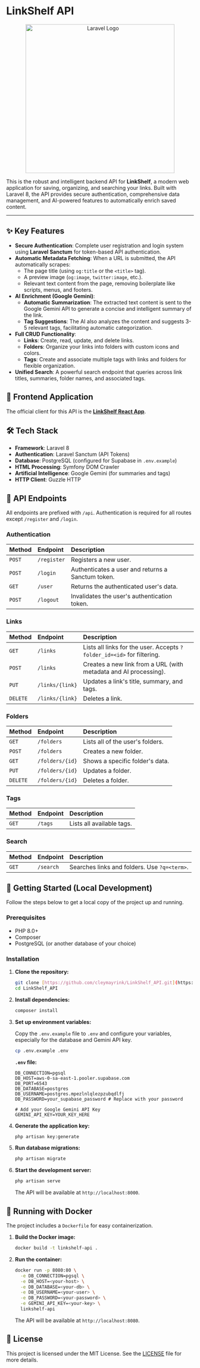 # LinkShelf API

<p align="center">
  <img src="https://raw.githubusercontent.com/laravel/art/master/logo-lockup/5%20SVG/2%20CMYK/1%20Full%20Color/laravel-logolockup-cmyk-red.svg" width="400" alt="Laravel Logo">
</p>

This is the robust and intelligent backend API for **LinkShelf**, a modern web application for saving, organizing, and searching your links. Built with Laravel 8, the API provides secure authentication, comprehensive data management, and AI-powered features to automatically enrich saved content.

---

## ✨ Key Features

* **Secure Authentication**: Complete user registration and login system using **Laravel Sanctum** for token-based API authentication.
* **Automatic Metadata Fetching**: When a URL is submitted, the API automatically scrapes:
    * The page title (using `og:title` or the `<title>` tag).
    * A preview image (`og:image`, `twitter:image`, etc.).
    * Relevant text content from the page, removing boilerplate like scripts, menus, and footers.
* **AI Enrichment (Google Gemini)**:
    * **Automatic Summarization**: The extracted text content is sent to the Google Gemini API to generate a concise and intelligent summary of the link.
    * **Tag Suggestions**: The AI also analyzes the content and suggests 3-5 relevant tags, facilitating automatic categorization.
* **Full CRUD Functionality**:
    * **Links**: Create, read, update, and delete links.
    * **Folders**: Organize your links into folders with custom icons and colors.
    * **Tags**: Create and associate multiple tags with links and folders for flexible organization.
* **Unified Search**: A powerful search endpoint that queries across link titles, summaries, folder names, and associated tags.

## 🚀 Frontend Application

The official client for this API is the **[LinkShelf React App](https://github.com/cleymayrink/LinkShelf)**.

## 🛠️ Tech Stack

* **Framework**: Laravel 8
* **Authentication**: Laravel Sanctum (API Tokens)
* **Database**: PostgreSQL (configured for Supabase in `.env.example`)
* **HTML Processing**: Symfony DOM Crawler
* **Artificial Intelligence**: Google Gemini (for summaries and tags)
* **HTTP Client**: Guzzle HTTP

## 🔑 API Endpoints

All endpoints are prefixed with `/api`. Authentication is required for all routes except `/register` and `/login`.

### Authentication

| Method | Endpoint  | Description                                  |
| :----- | :-------- | :------------------------------------------- |
| `POST` | `/register` | Registers a new user.                        |
| `POST` | `/login`  | Authenticates a user and returns a Sanctum token. |
| `GET`  | `/user`   | Returns the authenticated user's data.       |
| `POST` | `/logout` | Invalidates the user's authentication token. |

### Links

| Method   | Endpoint        | Description                                                 |
| :------- | :-------------- | :---------------------------------------------------------- |
| `GET`    | `/links`        | Lists all links for the user. Accepts `?folder_id=<id>` for filtering. |
| `POST`   | `/links`        | Creates a new link from a URL (with metadata and AI processing). |
| `PUT`    | `/links/{link}` | Updates a link's title, summary, and tags.                  |
| `DELETE` | `/links/{link}` | Deletes a link.                                             |

### Folders

| Method   | Endpoint         | Description                   |
| :------- | :--------------- | :---------------------------- |
| `GET`    | `/folders`       | Lists all of the user's folders. |
| `POST`   | `/folders`       | Creates a new folder.         |
| `GET`    | `/folders/{id}`  | Shows a specific folder's data. |
| `PUT`    | `/folders/{id}`  | Updates a folder.             |
| `DELETE` | `/folders/{id}`  | Deletes a folder.             |

### Tags

| Method | Endpoint | Description              |
| :----- | :------- | :----------------------- |
| `GET`  | `/tags`  | Lists all available tags. |

### Search

| Method | Endpoint  | Description                                     |
| :----- | :-------- | :---------------------------------------------- |
| `GET`  | `/search` | Searches links and folders. Use `?q=<term>`.      |

## 🏁 Getting Started (Local Development)

Follow the steps below to get a local copy of the project up and running.

### Prerequisites

* PHP 8.0+
* Composer
* PostgreSQL (or another database of your choice)

### Installation

1.  **Clone the repository:**
    ```sh
    git clone [https://github.com/cleymayrink/LinkShelf_API.git](https://github.com/cleymayrink/LinkShelf_API.git)
    cd LinkShelf_API
    ```

2.  **Install dependencies:**
    ```sh
    composer install
    ```

3.  **Set up environment variables:**

    Copy the `.env.example` file to `.env` and configure your variables, especially for the database and Gemini API key.
    ```sh
    cp .env.example .env
    ```
    **`.env` file:**
    ```env
    DB_CONNECTION=pgsql
    DB_HOST=aws-0-sa-east-1.pooler.supabase.com
    DB_PORT=6543
    DB_DATABASE=postgres
    DB_USERNAME=postgres.mpezlnlqlezpzubqdlfj
    DB_PASSWORD=your_supabase_password # Replace with your password

    # Add your Google Gemini API Key
    GEMINI_API_KEY=YOUR_KEY_HERE
    ```

4.  **Generate the application key:**
    ```sh
    php artisan key:generate
    ```

5.  **Run database migrations:**
    ```sh
    php artisan migrate
    ```

6.  **Start the development server:**
    ```sh
    php artisan serve
    ```
    The API will be available at `http://localhost:8000`.

## 🐳 Running with Docker

The project includes a `Dockerfile` for easy containerization.

1.  **Build the Docker image:**
    ```sh
    docker build -t linkshelf-api .
    ```

2.  **Run the container:**
    ```sh
    docker run -p 8080:80 \
      -e DB_CONNECTION=pgsql \
      -e DB_HOST=<your-host> \
      -e DB_DATABASE=<your-db> \
      -e DB_USERNAME=<your-user> \
      -e DB_PASSWORD=<your-password> \
      -e GEMINI_API_KEY=<your-key> \
      linkshelf-api
    ```
    The API will be available at `http://localhost:8080`.

## 📄 License

This project is licensed under the MIT License. See the [LICENSE](LICENSE) file for more details.
